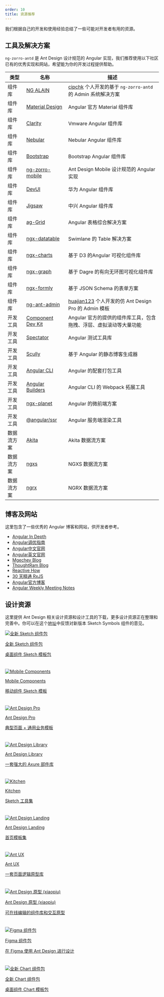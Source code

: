 ```yaml
---
order: 10
title: 资源推荐
---
```


我们根据自己的开发和使用经验总结了一些可能对开发者有用的资源。

## 工具及解决方案

`ng-zorro-antd` 是 Ant Design 设计规范的 Angular 实现，我们推荐使用以下社区已有的优秀实现和网站，希望能为你的开发过程提供帮助。

 类型    | 名称                                                               | 描述
-------|------------------------------------------------------------------|------------------------------------------------------------------------------
 组件库   | [NG ALAIN](https://ng-alain.com/)                                | [cipchk](https://github.com/cipchk) 个人开发的基于 `ng-zorro-antd` 的 Admin 系统解决方案
 组件库   | [Material Design](https://material.angular.io)                   | Angular 官方 Material 组件库
 组件库   | [Clarity](https://github.com/vmware/clarity)                     | Vmware Angular 组件库
 组件库   | [Nebular](https://github.com/akveo/nebular/)                     | Nebular Angular 组件库
 组件库   | [Bootstrap](https://github.com/ng-bootstrap/ng-bootstrap)        | Bootstrap Angular 组件库
 组件库   | [ng-zorro-mobile](https://ng.mobile.ant.design/)                 | Ant Design Mobile 设计规范的 Angular 实现
 组件库   | [DevUI](https://github.com/DevCloudFE/ng-devui)                  | 华为 Angular 组件库
 组件库   | [Jigsaw](https://github.com/rdkmaster/jigsaw)                    | 中兴 Angular 组件库
 组件库   | [ag-Grid](https://www.ag-grid.com/angular-grid/)                 | Angular 表格综合解决方案
 组件库   | [ngx-datatable](https://github.com/swimlane/ngx-datatable)       | Swimlane 的 Table 解决方案
 组件库   | [ngx-charts](https://swimlane.github.io/ngx-charts/)             | 基于 D3 的Angular 可视化组件库
 组件库   | [ngx-graph](https://swimlane.github.io/ngx-graph/)               | 基于 Dagre 的有向无环图可视化组件库
 组件库   | [ngx-formly](https://github.com/ngx-formly/ngx-formly)           | 基于 JSON Schema 的表单方案
 组件库   | [ng-ant-admin](https://github.com/huajian123/ng-ant-admin)       | [huajian123](https://github.com/huajian123) 个人开发的仿 Ant Design Pro 的 Admin 模板
 开发工具  | [Component Dev Kit](https://material.angular.io/cdk/categories)  | Angular 官方的提供的组件库工具，包含拖拽、浮层、虚拟滚动等大量功能
 开发工具  | [Spectator](https://github.com/ngneat/spectator)                 | Angular 测试工具库
 开发工具  | [Scully](https://github.com/scullyio/scully)                     | 基于 Angular 的静态博客生成器
 开发工具  | [Angular CLI](https://angular.dev/tools/cli)                     | Angular 的配套打包工具
 开发工具  | [Angular Builders](https://github.com/just-jeb/angular-builders) | Angular CLI 的 Webpack 拓展工具
 开发工具  | [ngx-planet](https://github.com/worktile/ngx-planet)             | Angular 的微前端方案
 开发工具  | [@angular/ssr](https://angular.dev/guide/ssr)                    | Angular 服务端渲染工具
 数据流方案 | [Akita](https://datorama.github.io/akita/)                       | Akita 数据流方案
 数据流方案 | [ngxs](https://ngxs.io/)                                         | NGXS 数据流方案
 数据流方案 | [ngrx](https://ngrx.io/)                                         | NGRX 数据流方案

## 博客及网站

这里包含了一些优秀的 Angular 博客和网站，供开发者参考。

- [Angular In Depth](https://indepth.dev/)
- [Angular调优指南](https://web.dev/angular/#fast)
- [Angular中文官网](https://angular.cn/)
- [Angular英文官网](https://angular.dev/)
- [Mgechev Blog](https://blog.mgechev.com/)
- [ThoughtRam Blog](https://blog.thoughtram.io/)
- [Reactive How](https://reactive.how/)
- [30 天精通 RxJS](https://blog.jerry-hong.com/series/rxjs)
- [Angular官方博客](https://blog.angular.dev)
- [Angular Weekly Meeting Notes](https://g.co/ng/weekly-notes)

## 设计资源

这里提供 Ant Design 相关设计资源和设计工具的下载，更多设计资源正在整理和完善中。你可以在这个[地址](https://www.yuque.com/kitchen/topics/216)中反馈对新版本 Sketch Symbols 组件的意见。

<div class="ant-row resource-cards" style="margin: -12px -12px 0px;"><div class="ant-col ant-col-xs-24 ant-col-sm-12 ant-col-md-8 ant-col-lg-8 gutter-row" style="padding: 12px;"><a class="resource-card" target="_blank" rel="noopener" href="https://gw.alipayobjects.com/os/antfincdn/EfSt1N5LCk/Ant.Design.Components.4.0.zip"><img class="resource-card-image" src="https://gw.alipayobjects.com/zos/basement_prod/048ee28f-2c80-4d15-9aa3-4f5ddac50465.svg" alt="全新 Sketch 组件包"><p class="resource-card-title">全新 Sketch 组件包</p><p class="resource-card-description">桌面组件 Sketch 模板包</p></a></div><div class="ant-col ant-col-xs-24 ant-col-sm-12 ant-col-md-8 ant-col-lg-8 gutter-row" style="padding: 12px;"><a class="resource-card" target="_blank" rel="noopener" href="http://p.tb.cn/rmsportal_3436_AntDesignMobile_20Template_20V1.0.sketch"><img class="resource-card-image" src="https://gw.alipayobjects.com/zos/basement_prod/c0c3852c-d245-4330-886b-cb02ef49eb6d.svg" alt="Mobile Components"><p class="resource-card-title">Mobile Components</p><p class="resource-card-description">移动组件 Sketch 模板</p></a></div><div class="ant-col ant-col-xs-24 ant-col-sm-12 ant-col-md-8 ant-col-lg-8 gutter-row" style="padding: 12px;"><a class="resource-card" target="_blank" rel="noopener" href="https://gw.alipayobjects.com/os/bmw-prod/e9882e0c-a85c-428a-b8a8-656f1aa83036.sketch"><img class="resource-card-image" src="https://gw.alipayobjects.com/zos/basement_prod/5edc7f4d-3302-4710-963b-7b6c77ea8d06.svg" alt="Ant Design Pro"><p class="resource-card-title">Ant Design Pro</p><p class="resource-card-description">典型页面 + 通用业务模板</p></a></div><div class="ant-col ant-col-xs-24 ant-col-sm-12 ant-col-md-8 ant-col-lg-8 gutter-row" style="padding: 12px;"><a class="resource-card" target="_blank" rel="noopener" href="http://library.ant.design"><img class="resource-card-image" src="https://gw.alipayobjects.com/zos/basement_prod/90740380-bbb7-4329-95e5-64533934c6cf.svg" alt="Ant Design Library"><p class="resource-card-title">Ant Design Library</p><p class="resource-card-description">一套强大的 Axure 部件库</p></a></div><div class="ant-col ant-col-xs-24 ant-col-sm-12 ant-col-md-8 ant-col-lg-8 gutter-row" style="padding: 12px;"><a class="resource-card" target="_blank" rel="noopener" href="http://kitchen.alipay.com"><img class="resource-card-image" src="https://gw.alipayobjects.com/zos/basement_prod/d475d063-2754-4442-b9db-5d164e06acc9.svg" alt="Kitchen"><p class="resource-card-title">Kitchen</p><p class="resource-card-description">Sketch 工具集</p></a></div><div class="ant-col ant-col-xs-24 ant-col-sm-12 ant-col-md-8 ant-col-lg-8 gutter-row" style="padding: 12px;"><a class="resource-card" target="_blank" rel="noopener" href="https://landing.ant.design/docs/download-cn"><img class="resource-card-image" src="https://gw.alipayobjects.com/zos/basement_prod/b443f4be-5116-49b7-873f-a7c8502b8f0e.svg" alt="Ant Design Landing"><p class="resource-card-title">Ant Design Landing</p><p class="resource-card-description">首页模板集</p></a></div><div class="ant-col ant-col-xs-24 ant-col-sm-12 ant-col-md-8 ant-col-lg-8 gutter-row" style="padding: 12px;"><a class="resource-card" target="_blank" rel="noopener" href="http://ux.ant.design"><img class="resource-card-image" src="https://gw.alipayobjects.com/zos/basement_prod/51682163-e01a-46fe-810c-ac0062379717.svg" alt="Ant UX"><p class="resource-card-title">Ant UX</p><p class="resource-card-description">一套页面逻辑原型库</p></a></div><div class="ant-col ant-col-xs-24 ant-col-sm-12 ant-col-md-8 ant-col-lg-8 gutter-row" style="padding: 12px;"><a class="resource-card" target="_blank" rel="noopener" href="https://www.xiaopiu.com/topic/ant-design"><img class="resource-card-image" src="https://gw.alipayobjects.com/zos/basement_prod/77e6a9ae-24a9-4be6-be42-f7fa8ee0eecf.svg" alt="Ant Design 原型 (xiaopiu)"><p class="resource-card-title">Ant Design 原型 (xiaopiu)</p><p class="resource-card-description">可在线编辑的组件库和交互原型</p></a></div><div class="ant-col ant-col-xs-24 ant-col-sm-12 ant-col-md-8 ant-col-lg-8 gutter-row" style="padding: 12px;"><a class="resource-card" target="_blank" rel="noopener" href="https://www.antforfigma.com"><img class="resource-card-image" src="https://gw.alipayobjects.com/zos/basement_prod/7b9ed3f2-6f05-4ddb-bac3-d55feb71e0ac.svg" alt="Figma 组件包"><p class="resource-card-title">Figma 组件包</p><p class="resource-card-description">在 Figma 使用 Ant Design 进行设计</p></a></div><div class="ant-col ant-col-xs-24 ant-col-sm-12 ant-col-md-8 ant-col-lg-8 gutter-row" style="padding: 12px;"><a class="resource-card" target="_blank" rel="noopener" href="https://gw.alipayobjects.com/os/basement_prod/862ee74f-4ac5-482c-b1ae-3165684cedbe.sketch"><img class="resource-card-image" src="https://gw.alipayobjects.com/zos/basement_prod/a9dc586a-fe0a-4c7d-ab4f-f5ed779b963d.svg" alt="全新 Chart 组件包"><p class="resource-card-title">全新 Chart 组件包</p><p class="resource-card-description">桌面组件 Chart 模板包</p></a></div></div>